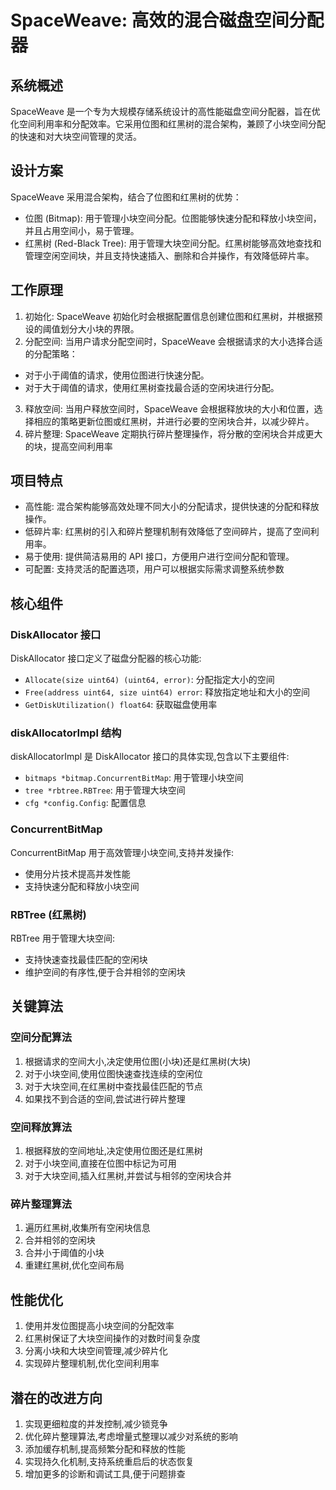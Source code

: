 # SpaceWeave: 高效的混合磁盘空间分配器

## 系统概述

SpaceWeave 是一个专为大规模存储系统设计的高性能磁盘空间分配器，旨在优化空间利用率和分配效率。它采用位图和红黑树的混合架构，兼顾了小块空间分配的快速和对大块空间管理的灵活。

## 设计方案

SpaceWeave 采用混合架构，结合了位图和红黑树的优势：

- 位图 (Bitmap): 用于管理小块空间分配。位图能够快速分配和释放小块空间，并且占用空间小，易于管理。
- 红黑树 (Red-Black Tree): 用于管理大块空间分配。红黑树能够高效地查找和管理空闲空间块，并且支持快速插入、删除和合并操作，有效降低碎片率。

## 工作原理
1. 初始化: SpaceWeave 初始化时会根据配置信息创建位图和红黑树，并根据预设的阈值划分大小块的界限。
2. 分配空间: 当用户请求分配空间时，SpaceWeave 会根据请求的大小选择合适的分配策略：
  - 对于小于阈值的请求，使用位图进行快速分配。
  - 对于大于阈值的请求，使用红黑树查找最合适的空闲块进行分配。
3. 释放空间: 当用户释放空间时，SpaceWeave 会根据释放块的大小和位置，选择相应的策略更新位图或红黑树，并进行必要的空闲块合并，以减少碎片。
4. 碎片整理: SpaceWeave 定期执行碎片整理操作，将分散的空闲块合并成更大的块，提高空间利用率

## 项目特点
- 高性能: 混合架构能够高效处理不同大小的分配请求，提供快速的分配和释放操作。
- 低碎片率: 红黑树的引入和碎片整理机制有效降低了空间碎片，提高了空间利用率。
- 易于使用: 提供简洁易用的 API 接口，方便用户进行空间分配和管理。
- 可配置: 支持灵活的配置选项，用户可以根据实际需求调整系统参数

## 核心组件

### DiskAllocator 接口

DiskAllocator 接口定义了磁盘分配器的核心功能:

- `Allocate(size uint64) (uint64, error)`: 分配指定大小的空间
- `Free(address uint64, size uint64) error`: 释放指定地址和大小的空间
- `GetDiskUtilization() float64`: 获取磁盘使用率

### diskAllocatorImpl 结构

diskAllocatorImpl 是 DiskAllocator 接口的具体实现,包含以下主要组件:

- `bitmaps *bitmap.ConcurrentBitMap`: 用于管理小块空间
- `tree *rbtree.RBTree`: 用于管理大块空间
- `cfg *config.Config`: 配置信息

### ConcurrentBitMap

ConcurrentBitMap 用于高效管理小块空间,支持并发操作:

- 使用分片技术提高并发性能
- 支持快速分配和释放小块空间

### RBTree (红黑树)

RBTree 用于管理大块空间:

- 支持快速查找最佳匹配的空闲块
- 维护空间的有序性,便于合并相邻的空闲块

## 关键算法

### 空间分配算法

1. 根据请求的空间大小,决定使用位图(小块)还是红黑树(大块)
2. 对于小块空间,使用位图快速查找连续的空闲位
3. 对于大块空间,在红黑树中查找最佳匹配的节点
4. 如果找不到合适的空间,尝试进行碎片整理

### 空间释放算法

1. 根据释放的空间地址,决定使用位图还是红黑树
2. 对于小块空间,直接在位图中标记为可用
3. 对于大块空间,插入红黑树,并尝试与相邻的空闲块合并

### 碎片整理算法

1. 遍历红黑树,收集所有空闲块信息
2. 合并相邻的空闲块
3. 合并小于阈值的小块
4. 重建红黑树,优化空间布局

## 性能优化

1. 使用并发位图提高小块空间的分配效率
2. 红黑树保证了大块空间操作的对数时间复杂度
3. 分离小块和大块空间管理,减少碎片化
4. 实现碎片整理机制,优化空间利用率

## 潜在的改进方向

1. 实现更细粒度的并发控制,减少锁竞争
2. 优化碎片整理算法,考虑增量式整理以减少对系统的影响
3. 添加缓存机制,提高频繁分配和释放的性能
4. 实现持久化机制,支持系统重启后的状态恢复
5. 增加更多的诊断和调试工具,便于问题排查
